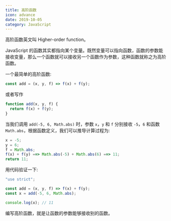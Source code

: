 ```yaml
---
title: 高阶函数
icon: advance
date: 2019-10-05
category: JavaScript
---
```


高阶函数英文叫 Higher-order function。

JavaScript 的函数其实都指向某个变量。既然变量可以指向函数，函数的参数能接收变量，那么一个函数就可以接收另一个函数作为参数，这种函数就称之为高阶函数。

<!-- more -->

一个最简单的高阶函数:

```js
const add = (x, y, f) => f(x) + f(y);
```

或者写作

```js
function add(x, y, f) {
  return f(x) + f(y);
}
```

当我们调用 `add(-5, 6, Math.abs)` 时，参数 `x`，`y` 和 `f` 分别接收 `-5`，`6` 和函数 `Math.abs`，根据函数定义，我们可以推导计算过程为:

```js
x = -5;
y = 6;
f = Math.abs;
f(x) + f(y) ==> Math.abs(-5) + Math.abs(6) ==> 11;
return 11;
```

用代码验证一下:

```js
"use strict";

const add = (x, y, f) => f(x) + f(y);
const x = add(-5, 6, Math.abs);

console.log(x); // 11
```

编写高阶函数，就是让函数的参数能够接收别的函数。

